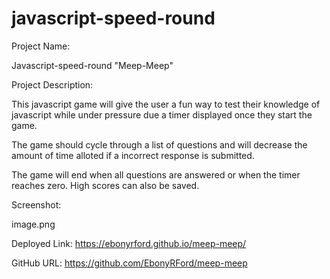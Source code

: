 # javascript-speed-round

Project Name:

Javascript-speed-round
"Meep-Meep"

Project Description:

This javascript game will give the user a fun way to test their knowledge of javascript while under pressure due a timer displayed once they start the game.

The game should cycle through a list of questions and will decrease the amount of time alloted if a incorrect response is submitted. 

The game will end when all questions are answered or when the timer reaches zero. High scores can also be saved. 

Screenshot:

image.png


Deployed Link: https://ebonyrford.github.io/meep-meep/


GitHub URL: https://github.com/EbonyRFord/meep-meep

